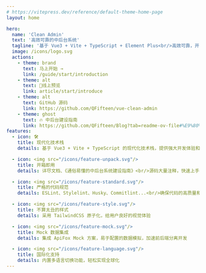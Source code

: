 ```yaml
---
# https://vitepress.dev/reference/default-theme-home-page
layout: home

hero:
  name: 'Clean Admin'
  text: '高效可靠的中后台系统'
  tagline: '基于 Vue3 + Vite + TypeScript + Element Plus<br/>高效可靠，开箱即用（配套文档·建设指南·源码）'
  image: /icons/logo.svg
  actions:
    - theme: brand
      text: 马上开始 →
      link: /guide/start/introduction
    - theme: alt
      text: 👀线上预览
      link: article/start/introduce
    - theme: alt
      text: GitHub 源码
      link: https://github.com/QFifteen/vue-clean-admin
    - theme: ghost
      text: 🔥 中后台建设指南
      link: https://github.com/QFifteen/Blog?tab=readme-ov-file#%E9%80%9A%E4%BF%97%E6%98%93%E6%87%82%E7%9A%84%E4%B8%AD%E5%90%8E%E5%8F%B0%E7%B3%BB%E7%BB%9F%E5%BB%BA%E8%AE%BE%E6%8C%87%E5%8D%97%E4%B8%93%E6%A0%8F
features:
  - icon: 🛠︎
    title: 现代化技术栈
    details: 基于 Vue3 + Vite + TypeScript 的现代化技术栈，提供强大开发体验和高效构建性能

  - icon: <img src="/icons/feature-unpack.svg"/>
    title: 开箱即用
    details: 详尽文档、《通俗易懂的中后台系统建设指南》<br/>源码大量注释，快速上手无压力

  - icon: <img src="/icons/feature-standard.svg"/>
    title: 严格的代码规范
    details: ESLint、Stylelint、Husky、Commitlint...<br/>确保代码的高质量和一致性

  - icon: <img src="/icons/feature-style.svg"/>
    title: 不算太丑的样式
    details: 采用 TailwindCSS 原子化，给用户良好的视觉体验

  - icon: <img src="/icons/feature-mock.svg"/>
    title: Mock 数据集成
    details: 集成 ApiFox Mock 方案，易于配置的数据模拟，加速前后端分离开发

  - icon: <img src="/icons/feature-language.svg"/>
    title: 国际化支持
    details: 内置多语言切换功能，轻松实现全球化
---
```

